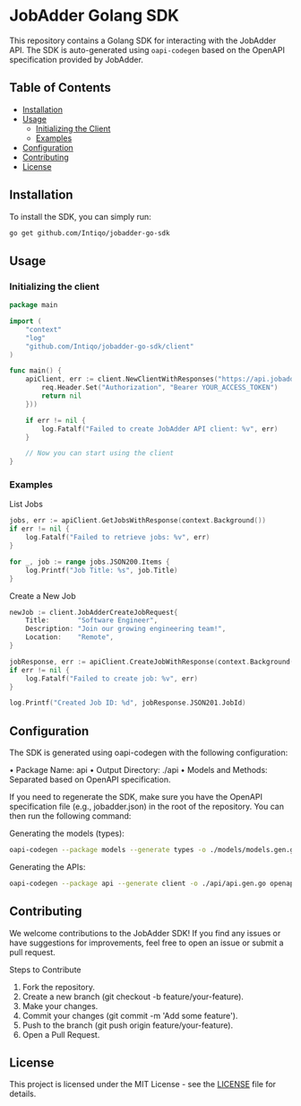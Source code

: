 # JobAdder Golang SDK

This repository contains a Golang SDK for interacting with the JobAdder API. The SDK is auto-generated using `oapi-codegen` based on the OpenAPI specification provided by JobAdder.

## Table of Contents

- [Installation](#installation)
- [Usage](#usage)
  - [Initializing the Client](#initializing-the-client)
  - [Examples](#examples)
- [Configuration](#configuration)
- [Contributing](#contributing)
- [License](#license)

## Installation

To install the SDK, you can simply run:

```sh
go get github.com/Intiqo/jobadder-go-sdk
```

## Usage

### Initializing the client

```go
package main

import (
    "context"
    "log"
    "github.com/Intiqo/jobadder-go-sdk/client"
)

func main() {
    apiClient, err := client.NewClientWithResponses("https://api.jobadder.com/v2", client.WithRequestEditorFn(func(ctx context.Context, req *http.Request) error {
        req.Header.Set("Authorization", "Bearer YOUR_ACCESS_TOKEN")
        return nil
    }))

    if err != nil {
        log.Fatalf("Failed to create JobAdder API client: %v", err)
    }

    // Now you can start using the client
}
```

### Examples

List Jobs

```go
jobs, err := apiClient.GetJobsWithResponse(context.Background())
if err != nil {
    log.Fatalf("Failed to retrieve jobs: %v", err)
}

for _, job := range jobs.JSON200.Items {
    log.Printf("Job Title: %s", job.Title)
}
```

Create a New Job

```go
newJob := client.JobAdderCreateJobRequest{
    Title:       "Software Engineer",
    Description: "Join our growing engineering team!",
    Location:    "Remote",
}

jobResponse, err := apiClient.CreateJobWithResponse(context.Background(), newJob)
if err != nil {
    log.Fatalf("Failed to create job: %v", err)
}

log.Printf("Created Job ID: %d", jobResponse.JSON201.JobId)
```

## Configuration

The SDK is generated using oapi-codegen with the following configuration:

 • Package Name: api
 • Output Directory: ./api
 • Models and Methods: Separated based on OpenAPI specification.

If you need to regenerate the SDK, make sure you have the OpenAPI specification file (e.g., jobadder.json) in the root of the repository. You can then run the following command:

Generating the models (types):

```sh
oapi-codegen --package models --generate types -o ./models/models.gen.go openapi.json
```

Generating the APIs:

```sh
oapi-codegen --package api --generate client -o ./api/api.gen.go openapi.json
```

## Contributing

We welcome contributions to the JobAdder SDK! If you find any issues or have suggestions for improvements, feel free to open an issue or submit a pull request.

Steps to Contribute

 1. Fork the repository.
 2. Create a new branch (git checkout -b feature/your-feature).
 3. Make your changes.
 4. Commit your changes (git commit -m 'Add some feature').
 5. Push to the branch (git push origin feature/your-feature).
 6. Open a Pull Request.

## License

This project is licensed under the MIT License - see the [LICENSE](LICENSE) file for details.
